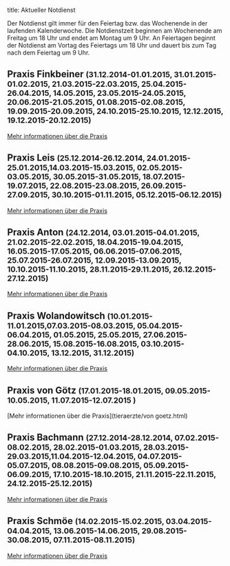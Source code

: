 title: Aktueller Notdienst

Der Notdienst gilt immer für den Feiertag bzw. das Wochenende in der laufenden Kalenderwoche.
Die Notdienstzeit beginnen am Wochenende am Freitag um 18 Uhr und endet am Montag um 9 Uhr.
An Feiertagen beginnt der Notdienst am Vortag des Feiertags um 18 Uhr und dauert bis zum Tag nach dem Feiertag um 9 Uhr.


Praxis Finkbeiner <small>(31.12.2014-01.01.2015, 31.01.2015-01.02.2015, 21.03.2015-22.03.2015, 25.04.2015-26.04.2015, 14.05.2015, 23.05.2015-24.05.2015, 20.06.2015-21.05.2015, 01.08.2015-02.08.2015, 19.09.2015-20.09.2015, 24.10.2015-25.10.2015, 12.12.2015, 19.12.2015-20.12.2015)</small>
-----------------------------------------------------------

[Mehr informationen über die Praxis](tieraerzte/finkbeiner.html)

Praxis Leis <small>(25.12.2014-26.12.2014, 24.01.2015-25.01.2015,14.03.2015-15.03.2015, 02.05.2015-03.05.2015, 30.05.2015-31.05.2015, 18.07.2015-19.07.2015, 22.08.2015-23.08.2015, 26.09.2015-27.09.2015, 30.10.2015-01.11.2015, 05.12.2015-06.12.2015)</small>
-------------------------------------------------------------

[Mehr informationen über die Praxis](tieraerzte/leis.html)


Praxis Anton <small>(24.12.2014, 03.01.2015-04.01.2015, 21.02.2015-22.02.2015, 18.04.2015-19.04.2015, 16.05.2015-17.05.2015, 06.06.2015-07.06.2015, 25.07.2015-26.07.2015, 12.09.2015-13.09.2015, 10.10.2015-11.10.2015, 28.11.2015-29.11.2015, 26.12.2015-27.12.2015)</small>
-------------------------------------------------------------

[Mehr informationen über die Praxis](tieraerzte/anton.html)

Praxis Wolandowitsch <small>(10.01.2015-11.01.2015,07.03.2015-08.03.2015, 05.04.2015-06.04.2015, 01.05.2015, 25.05.2015, 27.06.2015-28.06.2015, 15.08.2015-16.08.2015, 03.10.2015-04.10.2015, 13.12.2015, 31.12.2015)</small>
-------------------------------------------------------------

[Mehr informationen über die Praxis](tieraerzte/wolandowitsch.html)

Praxis von Götz <small>(17.01.2015-18.01.2015, 09.05.2015-10.05.2015, 11.07.2015-12.07.2015 )</small>
-------------------------------------------------------------

[Mehr informationen über die Praxis](tieraerzte/von goetz.html)

Praxis Bachmann <small>(27.12.2014-28.12.2014, 07.02.2015-08.02.2015, 28.02.2015-01.03.2015, 28.03.2015-29.03.2015,11.04.2015-12.04.2015, 04.07.2015-05.07.2015, 08.08.2015-09.08.2015, 05.09.2015-06.09.2015, 17.10.2015-18.10.2015, 21.11.2015-22.11.2015, 24.12.2015-25.12.2015)</small>
-------------------------------------------------------------

[Mehr informationen über die Praxis](tieraerzte/bachmann.html)

Praxis Schmöe <small>(14.02.2015-15.02.2015, 03.04.2015-04.04.2015, 13.06.2015-14.06.2015, 29.08.2015-30.08.2015, 07.11.2015-08.11.2015)</small>
-------------------------------------------------------------

[Mehr informationen über die Praxis](tieraerzte/schmoe.html)


<!--              ACHTUNG, AB HIER NICHT MODIFIZIEREN!

Es sei denn, Sie wissen was Sie tun :-)

Der nachfolgende JavaScript-Code wird nach dem Laden dieser Seite auf dem
Computer des Nutzers ausgeführt und zeigt den jeweils gültigen Notdienst an
und versteckt die restlichen Inhalte, wenn das Datum nicht passt.
Die Zeiträume werden in Klammern in den Überschriften der ersten beiden
Stufen angegeben (also z.B. `# Text (23.04.2014, 01.05.2014)`).
Mehrere Datumsangaben werden durch Komma getrennt. Es ist auch möglich
Zeiträume anzugeben, wobei ein Bindestrich das Start- vom End-Datum
abgrenzt. Beispiel `# Text (23.04.2014 - 25.04.2014)`.
(C) 2014, Samuel John (www.samueljohn.de)
Release under MIT license version.
-->
<script src="moment.js"></script>
<script>

// Find html nodes on the same level after elem, up to but excluding the
// next element in the array `stop_tags`
function siblings_up_to (elem, stop_tags) {
    var content = [];
    do {
        content.push(elem);
        elem = elem.nextElementSibling;
    } while (elem && stop_tags.indexOf(elem.tagName) < 0);
    return content;
}

function parse_date (text) {
    return moment(text, ["DD.MM.YYYY", "DD. MMM YYYY"], "de");
}

function extract_dates (text) {
    // Return a list of pairs of moment.js objects `[ ...,[start, end],...]`
    var dates = [];
    var find_text_in_last_brackets_regex = /^.*\((.*)\)$/gm;
    var text_in_last_brackets = find_text_in_last_brackets_regex.exec(text);
    console.log("regex matching: ", text_in_last_brackets);
    if (text_in_last_brackets && text_in_last_brackets.length > 1) {
        // if match, split out possible multiple dates seperated by `,`
        var date_ranges = text_in_last_brackets[1].split(',');
        console.log("date_ranges: " + date_ranges);
        date_ranges.forEach(
            function (one_date_range_text) {
                var from_to = one_date_range_text.split('-');
                console.log("from,to (string): " + from_to);
                if (from_to.length > 2) {
                    console.log("Warning: More than two '-' found in date range.");
                    return;
                }
                // try to parse start...
                var start = parse_date(from_to[0]);
                var end = start.clone();
                if (start.isValid) {
                    console.log("...start is valid.");
                    end.add('d', 1);  // so that 01.02.2014 - 02.02.2014 includes 02.02
                }
                // Check if there is a stop-date
                if (from_to.length > 1) {
                    console.log("Stop-date given: ", from_to[1]);
                    end = parse_date(from_to[1]);
                    end.add('d', 1);  // so that 01.02.2014 - 02.02.2014 includes 02.02
                }
                dates.push([start, end]);
            }
        )
    }
    return dates;
}

function now_in_date_ranges ( date_ranges ) {
    var i = 0;
    for (; i < date_ranges.length; i++) {
        var date = date_ranges[i];
        if (date.length <= 0) {
            console.log("Could not extract dates for " + heading);
            return;
        }
        var start = date[0];
        var end = date[1];
        var now = moment();
        console.log("start " + start._d);
        console.log("now " + now._d);
        console.log("end " + end._d);
        if (now >= start && now <= end) {
            console.log("keep this visible.");
            return true; // don't hide this, let it stay visible
        }
    }
    console.log("hide this.");
    return false;
}

function seek_and_hide () {
    var h2_headings = document.getElementById("content").getElementsByTagName("H2");
    console.log("seek and hide...");
    console.log("found " + h2_headings.length + " h2 headings.");
    var i = 0;
    for (; i < h2_headings.length; i++) {
        console.log("----------------- ", i );
        var heading = h2_headings[i];
        console.log("Processing " + heading.textContent);
        if (! now_in_date_ranges(extract_dates(heading.textContent))) {
            console.log(siblings_up_to(heading, ["H2", "H1"]));
            siblings_up_to(heading, ["H2", "H1"]).forEach( function (el) {
                el.style.display = "None";
            });
        }
        console.log("done. ", i);
    }
}

seek_and_hide();  // run this shit
</script>
